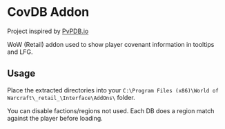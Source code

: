 # CovDB Addon

Project inspired by [PvPDB.io](https://github.com/qwazerty/pvpdb.io)

WoW (Retail) addon used to show player covenant information in tooltips and LFG.

## Usage
Place the extracted directories into your `C:\Program Files (x86)\World of Warcraft\_retail_\Interface\AddOns\` folder.

You can disable factions/regions not used. Each DB does a region match against the player before loading.